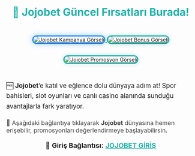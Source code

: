 <h1 style="color:#20B2AA; font-size:28px; text-align:center;">🎯 Jojobet Güncel Fırsatları Burada!</h1>

<div style="text-align:center; margin:30px 0;">
  <a href="https://shortlinkapp.com/eqmYL" title="Jojobet Giriş">
    <img src="https://i.ibb.co/5K7Ks6w/zzzz3.gif" 
         alt="Jojobet Kampanya Görseli" 
         style="max-width:90%; border:3px solid #1E90FF; border-radius:15px; box-shadow:0 0 15px rgba(30, 144, 255, 0.4); margin:15px 0;">
  </a>

  <a href="https://shortlinkapp.com/eqmYL" title="Jojobet Avantajları">
    <img src="https://i.ibb.co/ccZ2y4Xg/sfafsa.png" 
         alt="Jojobet Bonus Görseli" 
         style="max-width:90%; border:3px solid #20B2AA; border-radius:15px; box-shadow:0 0 12px rgba(32,178,170,0.3); margin:15px 0;">
  </a>

  <a href="https://shortlinkapp.com/eqmYL" title="Jojobet Promosyon">
    <img src="https://i.ibb.co/4wc529Ff/Screenshot-2025-05-20-162016.png" 
         alt="Jojobet Promosyon Görseli" 
         style="max-width:90%; border:3px solid #20B2AA; border-radius:15px; box-shadow:0 0 12px rgba(32,178,170,0.3); margin:15px 0;">
  </a>
</div>

<div style="font-size:17px; line-height:1.6; color:#222; max-width:800px; margin: 0 auto;">
  🆓 <strong>Jojobet</strong>’e katıl ve eğlence dolu dünyaya adım at! Spor bahisleri, slot oyunları ve canlı casino alanında sunduğu avantajlarla fark yaratıyor.
</div>

<div style="font-size:16px; color:#444; max-width:800px; margin: 20px auto;">
  🤑 Aşağıdaki bağlantıya tıklayarak <strong>Jojobet</strong> dünyasına hemen erişebilir, promosyonları değerlendirmeye başlayabilirsin.
</div>

<p style="text-align:center; font-size:18px; margin-top:20px;">
  🔗 <strong>Giriş Bağlantısı:</strong> 
  <a href="https://shortlinkapp.com/eqmYL" style="color:#20B2AA; font-weight:bold;">JOJOBET GİRİŞ</a>
</p>

<meta name="description" content="Jojobet güncel promosyonlar ve bağlantılarla seni bekliyor. Spor, slot ve canlı casino keyfi şimdi daha yakın.">
